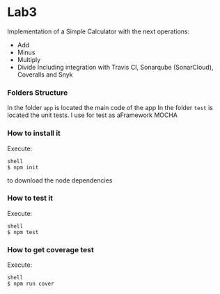 # Lab3
Implementation of a Simple Calculator with the next operations:
* Add
* Minus
* Multiply
* Divide
Including integration with Travis CI, Sonarqube (SonarCloud), Coveralls and Snyk
### Folders Structure
In the folder `app` is located the main code of the app
In the folder `test` is located the unit tests. I use for test   as aFramework MOCHA
### How to install it

Execute:
```
shell
$ npm init
```
to download the node dependencies
### How to test it
Execute:
```
shell
$ npm test
```
### How to get coverage test
Execute:
```
shell
$ npm run cover
```
